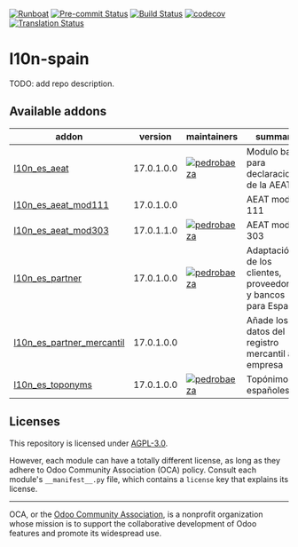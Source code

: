
[![Runboat](https://img.shields.io/badge/runboat-Try%20me-875A7B.png)](https://runboat.odoo-community.org/builds?repo=OCA/l10n-spain&target_branch=17.0)
[![Pre-commit Status](https://github.com/OCA/l10n-spain/actions/workflows/pre-commit.yml/badge.svg?branch=17.0)](https://github.com/OCA/l10n-spain/actions/workflows/pre-commit.yml?query=branch%3A17.0)
[![Build Status](https://github.com/OCA/l10n-spain/actions/workflows/test.yml/badge.svg?branch=17.0)](https://github.com/OCA/l10n-spain/actions/workflows/test.yml?query=branch%3A17.0)
[![codecov](https://codecov.io/gh/OCA/l10n-spain/branch/17.0/graph/badge.svg)](https://codecov.io/gh/OCA/l10n-spain)
[![Translation Status](https://translation.odoo-community.org/widgets/l10n-spain-17-0/-/svg-badge.svg)](https://translation.odoo-community.org/engage/l10n-spain-17-0/?utm_source=widget)

<!-- /!\ do not modify above this line -->

# l10n-spain

TODO: add repo description.

<!-- /!\ do not modify below this line -->

<!-- prettier-ignore-start -->

[//]: # (addons)

Available addons
----------------
addon | version | maintainers | summary
--- | --- | --- | ---
[l10n_es_aeat](l10n_es_aeat/) | 17.0.1.0.0 | [![pedrobaeza](https://github.com/pedrobaeza.png?size=30px)](https://github.com/pedrobaeza) | Modulo base para declaraciones de la AEAT
[l10n_es_aeat_mod111](l10n_es_aeat_mod111/) | 17.0.1.0.0 |  | AEAT modelo 111
[l10n_es_aeat_mod303](l10n_es_aeat_mod303/) | 17.0.1.1.0 | [![pedrobaeza](https://github.com/pedrobaeza.png?size=30px)](https://github.com/pedrobaeza) | AEAT modelo 303
[l10n_es_partner](l10n_es_partner/) | 17.0.1.0.0 | [![pedrobaeza](https://github.com/pedrobaeza.png?size=30px)](https://github.com/pedrobaeza) | Adaptación de los clientes, proveedores y bancos para España
[l10n_es_partner_mercantil](l10n_es_partner_mercantil/) | 17.0.1.0.0 |  | Añade los datos del registro mercantil a la empresa
[l10n_es_toponyms](l10n_es_toponyms/) | 17.0.1.0.0 | [![pedrobaeza](https://github.com/pedrobaeza.png?size=30px)](https://github.com/pedrobaeza) | Topónimos españoles

[//]: # (end addons)

<!-- prettier-ignore-end -->

## Licenses

This repository is licensed under [AGPL-3.0](LICENSE).

However, each module can have a totally different license, as long as they adhere to Odoo Community Association (OCA)
policy. Consult each module's `__manifest__.py` file, which contains a `license` key
that explains its license.

----
OCA, or the [Odoo Community Association](http://odoo-community.org/), is a nonprofit
organization whose mission is to support the collaborative development of Odoo features
and promote its widespread use.
